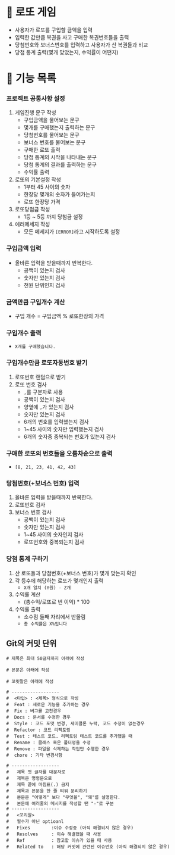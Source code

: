 # 🎲 로또 게임

- 사용자가 로또를 구입할 금액을 입력
- 입력한 값만큼 복권을 사고 구매한 복권번호들을 출력
- 당첨번호와 보너스번호를 입력하고 사용자가 산 복권들과 비교
- 당첨 통계 출력(몇개 맞았는지, 수익률이 어떤지)

# 📝 기능 목록
### 프로젝트 공통사항 설정
1. 게임진행 문구 작성
   - 구입금액을 물어보는 문구
   - 몇개를 구매했는지 출력하는 문구
   - 당첨번호를 물어보는 문구
   - 보너스 번호를 물어보는 문구
   - 구매한 로또 출력
   - 당첨 통계의 시작을 나타내는 문구
   - 당첨 통계의 결과를 출력하는 문구
   - 수익률 출력
2. 로또의 기본설정 작성
   - 1부터 45 사이의 숫자
   - 한장당 몇개의 숫자가 들어가는지
   - 로또 한장당 가격
2. 로또당첨금 작성
   - 1등 ~ 5등 까지 당첨금 설정
3. 에러메세지 작성
   - 모든 메세지가 `[ERROR]`라고 시작하도록 설정
### 구입금액 입력
- 올바른 입력을 받을때까지 반복한다.
   - 공백이 있는지 검사
   - 숫자만 있는지 검사
   - 천원 단위인지 검사
### 금액만큼 구입개수 계산
- 구입 개수 = 구입금액 % 로또한장의 가격
### 구입개수 출력
- `X개를 구매했습니다.`
### 구입개수만큼 로또자동번호 받기
1. 로또번호 랜덤으로 받기
2. 로또 번호 검사
   - `,`를 구분자로 사용
   - 공백이 있는지 검사
   - 양옆에 `,`가 있는지 검사
   - 숫자만 있는지 검사
   - 6개의 번호를 입력했는지 검사
   - 1~45 사이의 숫자만 입력했는지 검사
   - 6개의 숫자중 중복되는 번호가 있는지 검사 
### 구매한 로또의 번호들을 오름차순으로 출력
- `[8, 21, 23, 41, 42, 43]`
### 당첨번호(+보너스 번호) 입력
1. 올바른 입력을 받을때까지 반복한다.
2. 로또번호 검사
3. 보너스 번호 검사
   - 공백이 있는지 검사
   - 숫자만 있는지 검사
   - 1~45 사이의 숫자인지 검사
   - 로또번호와 중복되는지 검사
### 당첨 통계 구하기
1. 산 로또들과 당첨번호(+보너스 번호)가 몇개 맞는지 확인
2. 각 등수에 해당하는 로또가 몇개인지 출력
   - `X개 일치 (Y원) - Z개`
3. 수익률 계산
   - (총수익/로또로 번 이익) * 100
4. 수익률 출력
   - 소수점 둘째 자리에서 반올림
   - `총 수익률은 X%입니다`
## Git의 커밋 단위

```agsl
# 제목은 최대 50글자까지 아래에 작성 

# 본문은 아래에 작성  

# 꼬릿말은 아래에 작성

# ------------------  
#  <타입> : <제목> 형식으로 작성
#  Feat : 새로운 기능을 추가하는 경우
#  Fix : 버그를 고친경우
#  Docs : 문서를 수정한 경우
#  Style : 코드 포맷 변경, 세미콜론 누락, 코드 수정이 없는경우
#  Refactor : 코드 리펙토링
#  Test : 테스트 코드. 리펙토링 테스트 코드를 추가했을 때
#  Rename : 클래스 혹은 폴더명을 수정
#  Remove : 파일을 삭제하는 작업만 수행한 경우
#  chore : 기타 변경사항

# ------------------  
#   제목 첫 글자를 대문자로  
#   제목은 명령문으로  
#   제목 끝에 마침표(.) 금지  
#   제목과 본문을 한 줄 띄워 분리하기  
#   본문은 "어떻게" 보다 "무엇을", "왜"를 설명한다.  
#   본문에 여러줄의 메시지를 작성할 땐 "-"로 구분  
# ------------------  
#   <꼬리말>  
#   필수가 아닌 optioanl  
#   Fixes        :이슈 수정중 (아직 해결되지 않은 경우)  
#   Resolves     : 이슈 해결했을 때 사용  
#   Ref          : 참고할 이슈가 있을 때 사용  
#   Related to   : 해당 커밋에 관련된 이슈번호 (아직 해결되지 않은 경우)
```